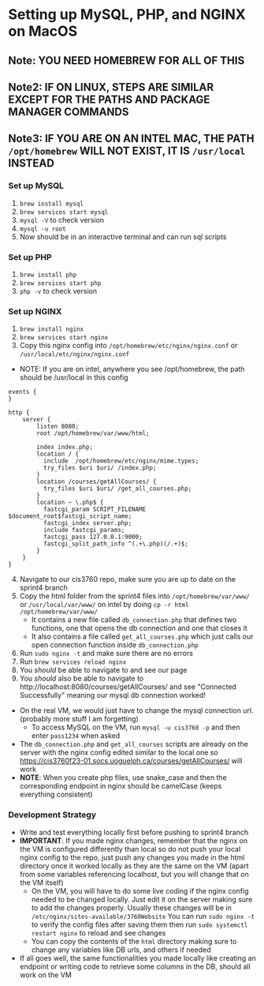 # Setting up MySQL, PHP, and NGINX on MacOS

## Note: YOU NEED HOMEBREW FOR ALL OF THIS
## Note2: IF ON LINUX, STEPS ARE SIMILAR EXCEPT FOR THE PATHS AND PACKAGE MANAGER COMMANDS

## Note3: IF YOU ARE ON AN INTEL MAC, THE PATH `/opt/homebrew` WILL NOT EXIST, IT IS `/usr/local` INSTEAD

### Set up MySQL

1. `brew install mysql`
2. `brew services start mysql`
3. `mysql -V` to check version
4. `mysql -u root`
5. Now should be in an interactive terminal and can run sql scripts

### Set up PHP

1. `brew install php`
2. `brew services start php`
3. `php -v` to check version

### Set up NGINX

1. `brew install nginx`
2. `brew services start nginx`
3. Copy this nginx config into `/opt/homebrew/etc/nginx/nginx.conf` or `/usr/local/etc/nginx/nginx.conf`

-   NOTE: If you are on intel, anywhere you see /opt/homebrew, the path should be /usr/local in this config

```nginx
events {
}

http {
    server {
        listen 8080;
        root /opt/homebrew/var/www/html;

        index index.php;
        location / {
          include  /opt/homebrew/etc/nginx/mime.types;
          try_files $uri $uri/ /index.php;
        }
        location /courses/getAllCourses/ {
          try_files $uri $uri/ /get_all_courses.php;
        }
        location ~ \.php$ {
          fastcgi_param SCRIPT_FILENAME $document_root$fastcgi_script_name;
          fastcgi_index server.php;
          include fastcgi_params;
          fastcgi_pass 127.0.0.1:9000;
          fastcgi_split_path_info ^(.+\.php)(/.+)$;
        }
    }
}
```

4. Navigate to our cis3760 repo, make sure you are up to date on the sprint4 branch
5. Copy the html folder from the sprint4 files into `/opt/homebrew/var/www/` or `/usr/local/var/www/` on intel by doing `cp -r html /opt/homebrew/var/www/`
    - It contains a new file called `db_connection.php` that defines two functions, one that opens the db connection and one that closes it
    - It also contains a file called `get_all_courses.php` which just calls our open connection function inside `db_connection.php`
6. Run `sudo nginx -t` and make sure there are no errors
7. Run `brew services reload nginx`
8. You _should_ be able to navigate to and see our page
9. You _should_ also be able to navigate to http://localhost:8080/courses/getAllCourses/ and see "Connected Successfully" meaning our mysql db connection worked!

-   On the real VM, we would just have to change the mysql connection url. (probably more stuff I am forgetting)
    -   To access MySQL on the VM, run `mysql -u cis3760 -p` and then enter `pass1234` when asked
-   The `db_connection.php` and `get_all_courses` scripts are already on the server with the nginx config edited similar to the local one so https://cis3760f23-01.socs.uoguelph.ca/courses/getAllCourses/ will work
-   **NOTE**: When you create php files, use snake_case and then the corresponding endpoint in nginx should be camelCase (keeps everything consistent)

### Development Strategy

-   Write and test everything locally first before pushing to sprint4 branch
-   **IMPORTANT**: If you made nginx changes, remember that the nginx on the VM is configured differently than local so do not push your local nginx config to the repo, just push any changes you made in the html directory once it worked locally as they are the same on the VM (apart from some variables referencing localhost, but you will change that on the VM itself)
    -   On the VM, you will have to do some live coding if the nginx config needed to be changed locally. Just edit it on the server making sure to add the changes properly. Usually these changes will be in `/etc/nginx/sites-available/3760Website` You can run `sudo nginx -t` to verify the config files after saving them then run `sudo systemctl restart nginx` to reload and see changes
    -   You can copy the contents of the `html` directory making sure to change any variables like DB urls, and others if needed
-   If all goes well, the same functionalities you made locally like creating an endpoint or writing code to retrieve some columns in the DB, should all work on the VM

